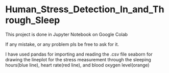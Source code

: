 # Human_Stress_Detection_In_and_Through_Sleep

This project is done in Jupyter Notebook on Google Colab

If any mistake, or any problem pls be free to ask for it.

I have used pandas for importing and reading the .csv file
            seaborn for drawing the lineplot for the stress measurement through the sleeping hours(blue line), heart rate(red line), and blood oxygen level(orange)
